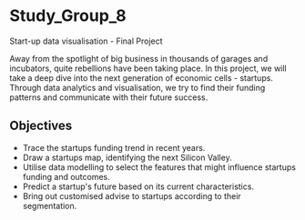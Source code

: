 # Study_Group_8
Start-up data visualisation - Final Project

Away from the spotlight of big business in thousands of garages and incubators, quite rebellions have been taking place. In this project, we will take a deep dive into the next generation of economic cells - startups. Through data analytics and visualisation, we try to find their funding patterns and communicate with their future success.

## Objectives

  - Trace the startups funding trend in recent years.
  - Draw a startups map, identifying the next Silicon Valley.
  - Utilise data modelling to select the features that might influence startups funding and outcomes.
  - Predict a startup's future based on its current characteristics.
  - Bring out customised advise to startups according to their segmentation.
